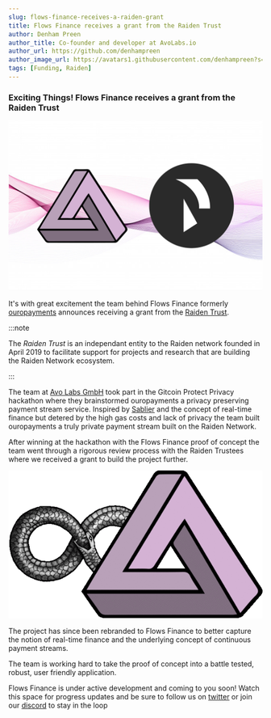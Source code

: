 ```yaml
---
slug: flows-finance-receives-a-raiden-grant
title: Flows Finance receives a grant from the Raiden Trust
author: Denham Preen
author_title: Co-founder and developer at AvoLabs.io
author_url: https://github.com/denhampreen
author_image_url: https://avatars1.githubusercontent.com/denhampreen?s=460&v=4
tags: [Funding, Raiden]
---
```


### Exciting Things! Flows Finance receives a grant from the Raiden Trust

<!--truncate-->

![img](../static/blog/flows-raiden-grant.png)

It's with great excitement the team behind Flows Finance formerly [ouropayments](https://ouropayments.com) announces receiving a grant from the [Raiden Trust](https://www.raidentrust.li/).

:::note

The _Raiden Trust_ is an independant entity to the Raiden network founded in April 2019 to facilitate support for projects and research that are building the Raiden Network ecosystem.

:::

The team at [Avo Labs GmbH](https://avolabs.io) took part in the Gitcoin Protect Privacy hackathon where they brainstormed ouropayments a privacy preserving payment stream service. Inspired by [Sablier](https://sablier.finance) and the concept of real-time finance but detered by the high gas costs and lack of privacy the team built ouropayments a truly private payment stream built on the Raiden Network.

After winning at the hackathon with the Flows Finance proof of concept the team went through a rigorous review process with the Raiden Trustees where we received a grant to build the project further.

![img](../static/blog/ouroflows.gif)

The project has since been rebranded to Flows Finance to better capture the notion of real-time finance and the underlying concept of continuous payment streams.

The team is working hard to take the proof of concept into a battle tested, robust, user friendly application.

Flows Finance is under active development and coming to you soon! Watch this space for progress updates and be sure to follow us on [twitter](https://twitter.com/financeflows) or join our [discord](https://discord.gg/kcJ63expb8) to stay in the loop
